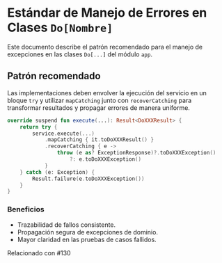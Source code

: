 # Estándar de Manejo de Errores en Clases `Do[Nombre]`

Este documento describe el patrón recomendado para el manejo de excepciones en las clases `Do[...]` del módulo `app`.

## Patrón recomendado

Las implementaciones deben envolver la ejecución del servicio en un bloque `try` y utilizar `mapCatching` junto con `recoverCatching` para transformar resultados y propagar errores de manera uniforme.

```kotlin
override suspend fun execute(...): Result<DoXXXResult> {
    return try {
        service.execute(...)
            .mapCatching { it.toDoXXXResult() }
            .recoverCatching { e ->
                throw (e as? ExceptionResponse)?.toDoXXXException()
                    ?: e.toDoXXXException()
            }
    } catch (e: Exception) {
        Result.failure(e.toDoXXXException())
    }
}
```

### Beneficios
- Trazabilidad de fallos consistente.
- Propagación segura de excepciones de dominio.
- Mayor claridad en las pruebas de casos fallidos.

Relacionado con #130

